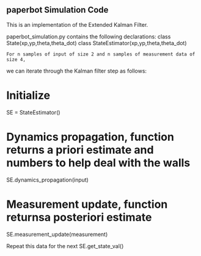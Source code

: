 ## paperbot Simulation Code

This is an implementation of the Extended Kalman Filter.

paperbot_simulation.py contains the following declarations:
    class State(xp,yp,theta,theta_dot)
    class StateEstimator(xp,yp,theta,theta_dot)


    For n samples of input of size 2 and n samples of measurement data of size 4,
we can iterate through the Kalman filter step as follows:

# Initialize
SE = StateEstimator()

# Dynamics propagation, function returns a priori estimate and numbers to help deal with the walls
SE.dynamics_propagation(input)
# Measurement update, function returnsa posteriori estimate
SE.measurement_update(measurement)

Repeat this data for the next
SE.get_state_val()
